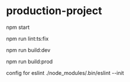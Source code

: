# production-project

npm start

npm run lint:ts:fix

npm run build:dev

npm run build:prod



config for eslint
./node_modules/.bin/eslint --init  
